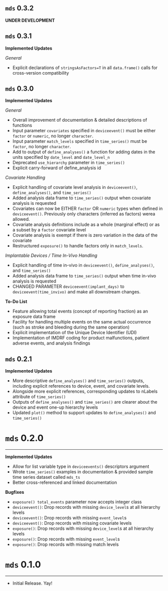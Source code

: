 `mds` 0.3.2
---------------------------------------
**UNDER DEVELOPMENT**


`mds` 0.3.1
---------------------------------------

**Implemented Updates**

*General*
- Explicit declarations of `stringsAsFactors=T` in all `data.frame()` calls for cross-version compatibility


`mds` 0.3.0
---------------------------------------

**Implemented Updates**

*General*
- Overall improvement of documentation & detailed descriptions of functions
- Input parameter `covariates` specified in `deviceevent()` must be either `factor` or `numeric`, no longer `character`.
- Input parameter `match_levels` specified in `time_series()` must be `factor`, no longer `character`.
- Add to output of `define_analyses()` a function for adding dates in the units specified by `date_level` and `date_level_n`
- Deprecated `use_hierarchy` parameter in `time_series()`
- Explicit carry-forward of define_analysis id

*Covariate Handling*
- Explicit handling of covariate level analysis in `deviceevent()`, `define_analyses()`, and `time_series()`
- Added analysis data frame to `time_series()` output when covariate analysis is requested
- Covariates can now be EITHER `factor` OR `numeric` types when defined in `deviceevent()`. Previously only characters (inferred as factors) werea allowed.
- Covariate analysis definitions include as a whole (marginal effect) or as a subset by a `factor` covariate level
- Covariate analysis is exempt if there is zero variation in the data of the covariate
- Restructured `exposure()` to handle factors only in `match_levels`.

*Implantable Devices / Time In-Vivo Handling*
- Explicit handling of time in-vivo in `deviceevent()`, `define_analyses()`, and `time_series()`
- Added analysis data frame to `time_series()` output when time in-vivo analysis is requested
- CHANGED PARAMETER `deviceevent(implant_days)` to `deviceevent(time_invivo)` and make all downstream changes.

**To-Do List**
- Feature allowing total events (concept of reporting fraction) as an exposure data frame
- Facility for handling multiple events on the same actual occurrence (such as stroke and bleeding during the same operation)
- Explicit implementation of the Unique Device Identifier (UDI)
- Implementation of IMDRF coding for product malfunctions, patient adverse events, and analysis findings

`mds` 0.2.1
---------------------------------------

**Implemented Updates**

- More descriptive `define_analyses()` and `time_series()` outputs, including explicit references to device, event, and covariate levels.
- Alongside more explicit references, corresponding updates to nLabels attribute of `time_series()`
- Outputs of `define_analyses()` and `time_series()` are clearer about the device and event one-up hierarchy levels
- Updated `plot()` method to support updates to `define_analyses()` and `time_series()`

# `mds` 0.2.0
---------------------------------------

**Implemented Updates**

- Allow for list variable type in `deviceevents()` descriptors argument
- Wrote `time_series()` examples in documentation & provided sample time series dataset called `mds_ts`
- Better cross-referenced and linked documentation

**Bugfixes**

- `exposure() total_events` parameter now accepts integer class
- `deviceevent()`: Drop records with missing `device_level`s at all hierarchy levels
- `deviceevent()`: Drop records with missing `event_level`s
- `deviceevent()`: Drop records with missing covariate levels
- `exposure()`: Drop records with missing `device_level`s at all hierarchy levels
- `exposure()`: Drop records with missing `event_level`s
- `exposure()`: Drop records with missing match levels

# `mds` 0.1.0
---------------------------------------

- Initial Release. Yay!

